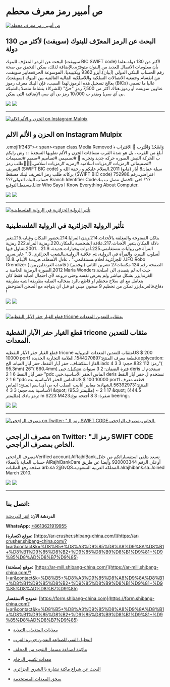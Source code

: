 # ص أمبير رمز معرف محطم

<a href="https://swt.shibang-china.com/?l=ar&img&k=%D8%B5+%D8%A3%D9%85%D8%A8%D9%8A%D8%B1+%D8%B1%D9%85%D8%B2+%D9%85%D8%B9%D8%B1%D9%81+%D9%85%D8%AD%D8%B7%D9%85" target="_blank">![ص أمبير رمز معرف محطم](http://static.shibang-china.com/all-800x300/138.jpg)</a>

## البحث عن الرمز المعرّف للبنوك (سويفت) لأكثر من 130 دولة
البحث عن الرمز المعرّف للبنوك (سويفت BIC SWIFT code) لأكثر من 130 دولة.علما بأن معلومات الاتصال للعديد من البنوك متوفرّة.بالإضافة لذلك، يمكن التحقق من صحة رقم الحساب البنكي الدولي (آيبان).أيزو 9362 ويكيبيديا، الموسوعة الحرةمعايير سويفت، من انقسام وجمعية الاتصالات السلكية واللاسلكية المالية العالمية بين البنوك (سويفت)، يعالج تسجيل هذه الرموز.لهذا السبب، فإن البنك معرف رموز (BICs) غالبا ما تسمى عناوين سويفت أو رموز.هناك أكثر من 7,500 رمزِ &quot;حيِّ&quot; (للشركاء بنشاط متصلا بالشبكة بي آي سي) ويقدر ب 10،000 رمز بي آي سي الإضافية التي يمكن.


<a href="https://whatsapp.shibangsoft.com/WhatsApp.php" target="_blank" title="WhatsApp">![](http://static.shibang-china.com/icon/whatsapp.png)</a> <a href="https://swt.shibang-china.com/?l=ar&icon&k=%D8%B5+%D8%A3%D9%85%D8%A8%D9%8A%D8%B1+%D8%B1%D9%85%D8%B2+%D9%85%D8%B9%D8%B1%D9%81+%D9%85%D8%AD%D8%B7%D9%85" target="_blank">![](http://static.shibang-china.com/icon/chat-ar.png)</a>

---

<a href="https://swt.shibang-china.com/?l=ar&img&k=%D8%B5+%D8%A3%D9%85%D8%A8%D9%8A%D8%B1+%D8%B1%D9%85%D8%B2+%D9%85%D8%B9%D8%B1%D9%81+%D9%85%D8%AD%D8%B7%D9%85" target="_blank">![الحزن و الألم الالم on Instagram Mulpix](http://static.shibang-china.com/all-800x300/793.jpg)</a>

## الحزن و الألم الالم on Instagram Mulpix
.emoji1f343&quot;&gt;&lt; span&gt;&lt;span class.Media Removed ﴿ وَاسْجُدْ وَاقْتَرِب ﴾ الاقتراب أبلغ من القرب ، بل هو شدة القرب مسافات الحزن و الألم تطويها السجدة : : وش رايكم ب الحركة النبض الصوره حركه جديد وتجربه 🏻 #تصميمي #تصاميم #صميم #تصميمات #تصميماتي #رمزيات #رمزيات اسلاميه #رمزيه #رمزيات اسلامي.🍃🌸🍃طلب رمز التعريف (SWIFT BIC code) سبلة عمان8 أيار (مايو) 2011.السلام عليكم و رحمة الله و بركاته طلب رمز التعريف لبنك مسقط (SWIFT BIC code) 752986.افتراضي.رقم حساب البنك الدولي؟؟؟ Branch Identifier Code؟؟؟ اخي الافضل تتصل ب بنك مسقط.التوقيع.Lier Who Says I Know Everything About Computer.


<a href="https://whatsapp.shibangsoft.com/WhatsApp.php" target="_blank" title="WhatsApp">![](http://static.shibang-china.com/icon/whatsapp.png)</a> <a href="https://swt.shibang-china.com/?l=ar&icon&k=%D8%B5+%D8%A3%D9%85%D8%A8%D9%8A%D8%B1+%D8%B1%D9%85%D8%B2+%D9%85%D8%B9%D8%B1%D9%81+%D9%85%D8%AD%D8%B7%D9%85" target="_blank">![](http://static.shibang-china.com/icon/chat-ar.png)</a>

---

<a href="https://swt.shibang-china.com/?l=ar&img&k=%D8%B5+%D8%A3%D9%85%D8%A8%D9%8A%D8%B1+%D8%B1%D9%85%D8%B2+%D9%85%D8%B9%D8%B1%D9%81+%D9%85%D8%AD%D8%B7%D9%85" target="_blank">![ﺘﺄﺜﻴﺭ ﺍﻟﺭﻭﺍﻴﺔ ﺍﻟﺠﺯﺍﺌﺭﻴﺔ ﻓﻲ ﺍﻟﺭﻭﺍﻴﺔ ﺍﻟﻔﻠﺴﻁﻴﻨﻴﺔ](http://static.shibang-china.com/all-800x300/950.jpg)</a>

## ﺘﺄﺜﻴﺭ ﺍﻟﺭﻭﺍﻴﺔ ﺍﻟﺠﺯﺍﺌﺭﻴﺔ ﻓﻲ ﺍﻟﺭﻭﺍﻴﺔ ﺍﻟﻔﻠﺴﻁﻴﻨﻴﺔ
ﻤﺎﻜﻥ ﺍﻟﻤﻔﺘﻭﺤﺔ ﻭﺍﻟﻤﻐﻠﻘﺔ ﺒﺎﻷﺤﺩﺍﺙ.214.ﺯﻤﻥ ﺍﻟﻤﺭﺍﻴﺎ.214.ﺤﻀﻭﺭ ﺍﻟﻤﻜﺎﻥ ﻭﻏﻴﺎﺒﻪ.215.ﺘﻐﻴﺭ ﺩﻻﻟﺔ ﺍﻟﻤﻜﺎﻥ ﺒﺘﻐﻴﺭ ﺍﻷﺤﺩﺍﺙ.217.ﻋﻼﻗﺔ ﺍﻟﺸﺨﺼﻴﺔ ﺒﺎﻟﻤﻜﺎﻥ.220.ﺭﻤﺯﻴﺔ ﺍﻟﻤﺭﺃﺓ.222.ﺭﻤﺯﻴﺔ ﺍﻟﻤﺭﺃﺓ ﻓﻲ ﺭﻭﺍﻴﺎﺕ ﻤﺴﺘﻐﺎﻨﻤﻲ.225.ﺃﺩﻭﺍﺕ ﻭﺨﻴﺎﺭﺍﺕ.ﺠﺩﻴﺩﺓ،.21.9 . .2001.ﺘﺘﻨﺎﻭل ﻓﻴﻬﺎ ﺃﺴﻠﻭﺏ ﺍﻟﺴﺭﺩ، ﻭﺍﻟﻤﺭﺃﺓ ﻓﻲ ﺍﻟﺭﻭﺍﻴﺔ، ﺜﻡ ﻋﻼﻗـﺔ ﺍﻟﺭﻭﺍﻴـﺔ.ﺒﺎﻟﺸﻌﺏ ﺍﻟﺠﺯﺍﺌﺭﻱ. 3.&quot; ﻋﺎﺒﺭ ﺴﺭﻴﺭ ﻟﻠﺠﺯﺍﺌﺭﻴﺔ ﺃﺤﻼﻡ.ﻤﺴﺘﻐﺎﻨﻤﻲ.&quot; ، ﻋﺎﺩل ﺍﻷﺴﻁﺔ، ﺠﺭﻴـﺩﺓ ﺍﻷﻴـﺎﻡ،.12.8 .UFO Robo Grendizer ( قاعدة الغرندايزريين ) الصفحة رقم 124 مكسات27 تشرين الثاني (نوفمبر) 2012.الصورة الرمزية الخاصة بـ Maria Wonders.حيث انه لم يتصدى الى اسلحة الغرندايزر بشكل مباشر ولم يعرض نفسه وحتى دروعه لأي احتمال اصابه فقط كان يتعامل مع اي سلاح محطم او قاطع بالرد بمخالبه الصلبه بطريقة اشبه بطريقة دفاع.فالغرندايزر تمكن من تحطيم 9 صحون ميني فو قبل ان يتواجه مع الصحن المتوحش !


<a href="https://whatsapp.shibangsoft.com/WhatsApp.php" target="_blank" title="WhatsApp">![](http://static.shibang-china.com/icon/whatsapp.png)</a> <a href="https://swt.shibang-china.com/?l=ar&icon&k=%D8%B5+%D8%A3%D9%85%D8%A8%D9%8A%D8%B1+%D8%B1%D9%85%D8%B2+%D9%85%D8%B9%D8%B1%D9%81+%D9%85%D8%AD%D8%B7%D9%85" target="_blank">![](http://static.shibang-china.com/icon/chat-ar.png)</a>

---

<a href="https://swt.shibang-china.com/?l=ar&img&k=%D8%B5+%D8%A3%D9%85%D8%A8%D9%8A%D8%B1+%D8%B1%D9%85%D8%B2+%D9%85%D8%B9%D8%B1%D9%81+%D9%85%D8%AD%D8%B7%D9%85" target="_blank">![قطع الغيار حفر الآبار النفطية tricone مثقاب للتعدين المعدات.](http://static.shibang-china.com/all-800x300/34.jpg)</a>

## قطع الغيار حفر الآبار النفطية tricone مثقاب للتعدين المعدات.
قطع الغيار حفر الآبار النفطية tricone مثقاب للتعدين المعدات البتروليةUS $ 200 10000 port1 قطعة معرف المنتج:1544270897.العلامة التجارية الجديدة.applycation: الغاز استكشاف، حفر آبار النفط، حفر آبار المياه، الخ.iadc رمز: 112 832.حجم: 3 3 4&quot;( 95.3mm) 26&quot;( 660.4mm).فترة الضمان: 2 3 سنوات.تشكيل:.خبى deris تستخدم ل حفر آبار النفط 6 1 2 &quot;pdc الماس الحفر الأساسية.خبى deris تستخدم ل حفر آبار النفط 6 1 2 &quot;pdc الماس الحفر الأساسية بتUS $ 100 10000 port1 قطعة معرف المنتج:563929731.الشهادة: معايير أنابيب الصلب ايه بي آي.اسم المنتج: الماس الأساسية بت.حجم: 3 3 4 &amp;quot; (95.3 ملليمتر) ~ 17 1 2 &amp;quot; (444.5 ملليمتر).رمز يادك: m S223 M423.شفرة: 3 8 أجنحة.نوع beering:.


<a href="https://whatsapp.shibangsoft.com/WhatsApp.php" target="_blank" title="WhatsApp">![](http://static.shibang-china.com/icon/whatsapp.png)</a> <a href="https://swt.shibang-china.com/?l=ar&icon&k=%D8%B5+%D8%A3%D9%85%D8%A8%D9%8A%D8%B1+%D8%B1%D9%85%D8%B2+%D9%85%D8%B9%D8%B1%D9%81+%D9%85%D8%AD%D8%B7%D9%85" target="_blank">![](http://static.shibang-china.com/icon/chat-ar.png)</a>

---

<a href="https://swt.shibang-china.com/?l=ar&img&k=%D8%B5+%D8%A3%D9%85%D8%A8%D9%8A%D8%B1+%D8%B1%D9%85%D8%B2+%D9%85%D8%B9%D8%B1%D9%81+%D9%85%D8%AD%D8%B7%D9%85" target="_blank">![مصرف الراجحي on Twitter: &quot;رمز الـ SWIFT CODE الخاص بمصرف الراجحي.](http://static.shibang-china.com/all-800x300/404.jpg)</a>

## مصرف الراجحي on Twitter: &quot;رمز الـ SWIFT CODE الخاص بمصرف الراجحي.
مصرف الراجحيVerified account.AlRajhiBank.نسعد بتلقي استفساراتكم من خلال حساب العناية بالعملاء AlRajhiBankCare أوعلى الرقم 920003344 وأيضا عن طريق صفحة رفع الطلبات arb.sa 2jjGvQS.المملكة العربية السعودية.alrajhibank.sa.Joined March 2010.

<a href="https://whatsapp.shibangsoft.com/WhatsApp.php" target="_blank" title="WhatsApp">![](http://static.shibang-china.com/icon/whatsapp.png)</a> <a href="https://swt.shibang-china.com/?l=ar&icon&k=%D8%B5+%D8%A3%D9%85%D8%A8%D9%8A%D8%B1+%D8%B1%D9%85%D8%B2+%D9%85%D8%B9%D8%B1%D9%81+%D9%85%D8%AD%D8%B7%D9%85" target="_blank">![](http://static.shibang-china.com/icon/chat-ar.png)</a>

---
## اتصل بنا:

**الدردشة الآن:** [انقر للدردشة](https://swt.shibang-china.com?l=ar&contact&k=%D8%B5+%D8%A3%D9%85%D8%A8%D9%8A%D8%B1+%D8%B1%D9%85%D8%B2+%D9%85%D8%B9%D8%B1%D9%81+%D9%85%D8%AD%D8%B7%D9%85)

**WhatsApp:**  [+8613621919955](https://whatsapp.shibangsoft.com/WhatsApp.php)

**موقع (كسارة):** [https://ar-crusher.shibang-china.com/](https://ar-crusher.shibang-china.com/?l=ar&contact&k=%D8%B5+%D8%A3%D9%85%D8%A8%D9%8A%D8%B1+%D8%B1%D9%85%D8%B2+%D9%85%D8%B9%D8%B1%D9%81+%D9%85%D8%AD%D8%B7%D9%85)

**موقع (مطحنة):** [https://ar-mill.shibang-china.com/](https://ar-mill.shibang-china.com/?l=ar&contact&k=%D8%B5+%D8%A3%D9%85%D8%A8%D9%8A%D8%B1+%D8%B1%D9%85%D8%B2+%D9%85%D8%B9%D8%B1%D9%81+%D9%85%D8%AD%D8%B7%D9%85)

**نموذج الاستفسار:** [https://form.shibang-china.com](https://form.shibang-china.com?l=ar&contact&k=%D8%B5+%D8%A3%D9%85%D8%A8%D9%8A%D8%B1+%D8%B1%D9%85%D8%B2+%D9%85%D8%B9%D8%B1%D9%81+%D9%85%D8%AD%D8%B7%D9%85)

* [مغذيات المتذبذب التغذية](../25/%D9%85%D8%BA%D8%B0%D9%8A%D8%A7%D8%AA%20%D8%A7%D9%84%D9%85%D8%AA%D8%B0%D8%A8%D8%B0%D8%A8%20%D8%A7%D9%84%D8%AA%D8%BA%D8%B0%D9%8A%D8%A9.md)

* [التحليل الفني للصناعة التعدين جزيره العرب](../24/%D8%A7%D9%84%D8%AA%D8%AD%D9%84%D9%8A%D9%84%20%D8%A7%D9%84%D9%81%D9%86%D9%8A%20%D9%84%D9%84%D8%B5%D9%86%D8%A7%D8%B9%D8%A9%20%D8%A7%D9%84%D8%AA%D8%B9%D8%AF%D9%8A%D9%86%20%D8%AC%D8%B2%D9%8A%D8%B1%D9%87%20%D8%A7%D9%84%D8%B9%D8%B1%D8%A8.md)

* [ماكينة لصناعة مسمار التنجيد من المخلف](../22/%D9%85%D8%A7%D9%83%D9%8A%D9%86%D8%A9%20%D9%84%D8%B5%D9%86%D8%A7%D8%B9%D8%A9%20%D9%85%D8%B3%D9%85%D8%A7%D8%B1%20%D8%A7%D9%84%D8%AA%D9%86%D8%AC%D9%8A%D8%AF%20%D9%85%D9%86%20%D8%A7%D9%84%D9%85%D8%AE%D9%84%D9%81.md)

* [معدات تكسير الرخام](../21/%D9%85%D8%B9%D8%AF%D8%A7%D8%AA%20%D8%AA%D9%83%D8%B3%D9%8A%D8%B1%20%D8%A7%D9%84%D8%B1%D8%AE%D8%A7%D9%85.md)

* [البحث عن شراع ماكنة نشارة با الشرق الجزائري](../21/%D8%A7%D9%84%D8%A8%D8%AD%D8%AB%20%D8%B9%D9%86%20%D8%B4%D8%B1%D8%A7%D8%B9%20%D9%85%D8%A7%D9%83%D9%86%D8%A9%20%D9%86%D8%B4%D8%A7%D8%B1%D8%A9%20%D8%A8%D8%A7%20%D8%A7%D9%84%D8%B4%D8%B1%D9%82%20%D8%A7%D9%84%D8%AC%D8%B2%D8%A7%D8%A6%D8%B1%D9%8A.md)

* [سحق المعدات المستخدمة](../21/%D8%B3%D8%AD%D9%82%20%D8%A7%D9%84%D9%85%D8%B9%D8%AF%D8%A7%D8%AA%20%D8%A7%D9%84%D9%85%D8%B3%D8%AA%D8%AE%D8%AF%D9%85%D8%A9.md)